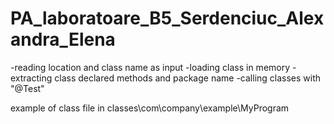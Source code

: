 # PA_laboratoare_B5_Serdenciuc_Alexandra_Elena
-reading location and class name as input
-loading class in memory
-extracting class declared methods and package name
-calling classes with "@Test"

example of class file in classes\com\company\example\MyProgram